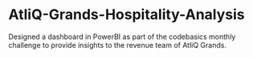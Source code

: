 # AtliQ-Grands-Hospitality-Analysis
Designed a dashboard in PowerBI as part of the codebasics monthly challenge to provide insights to the revenue team of AtliQ Grands.
